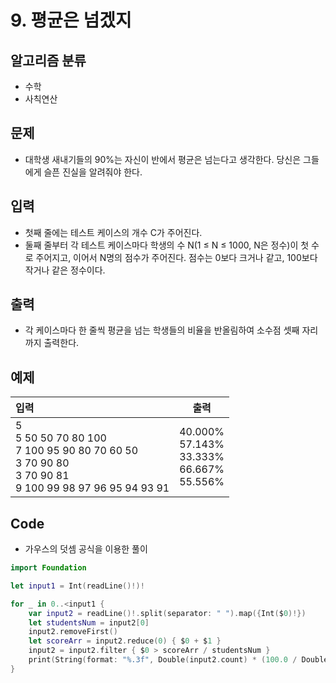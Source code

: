 # 9. 평균은 넘겠지
## 알고리즘 분류
*  수학
*  사칙연산

## 문제
* 대학생 새내기들의 90%는 자신이 반에서 평균은 넘는다고 생각한다. 당신은 그들에게 슬픈 진실을 알려줘야 한다.

## 입력
* 첫째 줄에는 테스트 케이스의 개수 C가 주어진다.
* 둘째 줄부터 각 테스트 케이스마다 학생의 수 N(1 ≤ N ≤ 1000, N은 정수)이 첫 수로 주어지고, 이어서 N명의 점수가 주어진다. 점수는 0보다 크거나 같고, 100보다 작거나 같은 정수이다.

## 출력
* 각 케이스마다 한 줄씩 평균을 넘는 학생들의 비율을 반올림하여 소수점 셋째 자리까지 출력한다.

## 예제
|입력|출력|
|:---|:---:|
|5<br>5 50 50 70 80 100<br>7 100 95 90 80 70 60 50<br>3 70 90 80<br>3 70 90 81<br>9 100 99 98 97 96 95 94 93 91|40.000%<br>57.143%<br>33.333%<br>66.667%<br>55.556%|

## Code
* 가우스의 덧셈 공식을 이용한 풀이

```swift
import Foundation

let input1 = Int(readLine()!)!

for _ in 0..<input1 {
    var input2 = readLine()!.split(separator: " ").map({Int($0)!})
    let studentsNum = input2[0]
    input2.removeFirst()
    let scoreArr = input2.reduce(0) { $0 + $1 }
    input2 = input2.filter { $0 > scoreArr / studentsNum }
    print(String(format: "%.3f", Double(input2.count) * (100.0 / Double(studentsNum))) + "%")
}
```